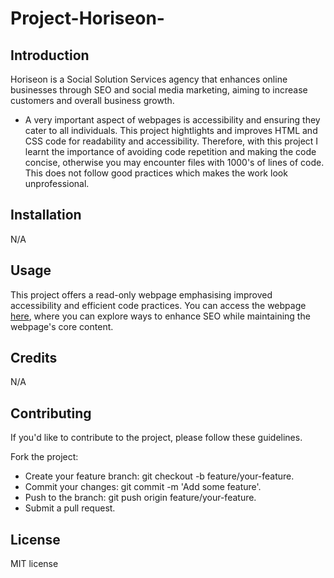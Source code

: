 # Project-Horiseon-

## Introduction

Horiseon is a Social Solution Services agency that enhances online businesses through SEO and social media marketing, aiming to increase customers and overall business growth.

- A very important aspect of webpages is accessibility and ensuring they cater to all individuals. This project hightlights and improves HTML and CSS code for readability and accessibility. Therefore, with this project I learnt the importance of avoiding code repetition and making the code concise, otherwise you may encounter files with 1000's of lines of code. This does not follow good practices which makes the work look unprofessional.

## Installation

N/A 

## Usage

This project offers a read-only webpage emphasising improved accessibility and efficient code practices. You can access the webpage [here](https://abduelamin.github.io/Project-Horiseon/), where you can explore ways to enhance SEO while maintaining the webpage's core content.

## Credits

N/A

## Contributing

If you'd like to contribute to the project, please follow these guidelines.

Fork the project:
- Create your feature branch: git checkout -b feature/your-feature.
- Commit your changes: git commit -m 'Add some feature'.
- Push to the branch: git push origin feature/your-feature.
- Submit a pull request.

## License

MIT license